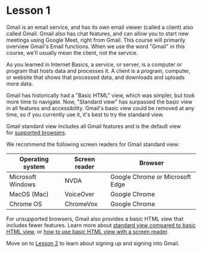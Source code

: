 # Lesson 1

Gmail is an email service, and has its own email viewer (called a
client) also called Gmail. Gmail also has chat features, and can allow you
to start new meetings using Google Meet, right from Gmail. This course
will primarily overview Gmail's Email functions. When we use the word
"Gmail" in this course, we'll usually mean the client, not the service.

As you learned in Internet Basics, a service, or server, is a computer or
program that hosts data and processes it. A client is a program, computer, or
website that shows that processed data, and downloads and uploads more data.

Gmail has historically had a "Basic HTML" view, which was simpler, but
took more time to navigate. Now, "Standard view" has surpassed the
basic view in all features and accessibility. Gmail's basic view could
be removed at any time, so if you currently use it, it's best to try
the standard view.

Gmail standard view includes all Gmail features and is the default view for [supported
browsers](https://support.google.com/mail/answer/6557).

We recommend the following screen readers for Gmail standard view:

| Operating system  | Screen reader | Browser                         |
| ----------------- | ------------- | ------------------------------- |
| Microsoft Windows | NVDA          | Google Chrome or Microsoft Edge |
| MacOS (Mac)       | VoiceOver     | Google Chrome                   |
| Chrome OS         | ChromeVox     | Google Chrome                   |

For unsupported browsers, Gmail also provides a basic HTML view that
includes fewer features. Learn more about [standard view compared to
basic HTML view](https://support.google.com/mail/answer/15049), or [how
to use basic HTML view with a screen
reader](https://support.google.com/mail/answer/146375).

Move on to [Lesson 2](https://moodle.alassist.us/mod/url/view.php?id=2659) to learn about signing up and signing into Gmail.
